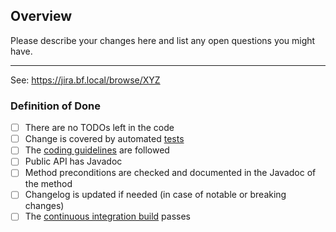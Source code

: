 ## Overview

Please describe your changes here and list any open questions you might have.

---
See: https://jira.bf.local/browse/XYZ


### Definition of Done

- [ ] There are no TODOs left in the code
- [ ] Change is covered by automated [tests](https://github.com/exonum/exonum-java-binding/blob/master/CONTRIBUTING.md#tests)
- [ ] The [coding guidelines](https://github.com/exonum/exonum-java-binding/blob/master/CONTRIBUTING.md#the-code-style) are followed
- [ ] Public API has Javadoc
- [ ] Method preconditions are checked and documented in the Javadoc of the method
- [ ] Changelog is updated if needed (in case of notable or breaking changes)
- [ ] The [continuous integration build](https://www.travis-ci.org/exonum/exonum-java-binding) passes
